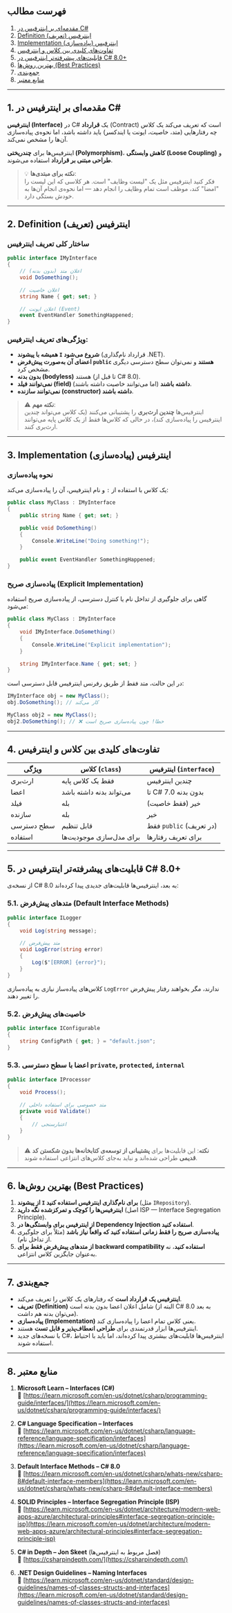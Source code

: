 ﻿
## فهرست مطالب

1. [مقدمه‌ای بر اینترفیس در C#](#11-مقدمه%E2%80%8Cای-بر-اینترفیس-در-c)
2. [Definition (تعریف) اینترفیس](#2-definition-تعریف-اینترفیس)
3. [Implementation (پیاده‌سازی) اینترفیس](#پیاده%E2%80%8Cسازی-صریح-explicit-implementation)
4. [تفاوت‌های کلیدی بین کلاس و اینترفیس](#4-تفاوت‌های-کلیدی-بین-کلاس-و-اینترفیس)
5. [قابلیت‌های پیشرفته‌تر اینترفیس در C# 8.0+](#5-قابلیت‌های-پیشرفته‌تر-اینترفیس-در-c-80)
6. [بهترین روش‌ها (Best Practices)](#6-بهترین-روش‌ها-best-practices)
7. [جمع‌بندی](#7-جمع‌بندی)
8. [منابع معتبر](#8-منابع-معتبر)

---

## 1. مقدمه‌ای بر اینترفیس در C#

**اینترفیس (Interface)** در C# یک **قرارداد** (Contract) است که تعریف می‌کند یک کلاس چه رفتارهایی (متد، خاصیت، ایونت یا ایندکسر) باید داشته باشد، اما نحوه‌ی پیاده‌سازی آن‌ها را مشخص نمی‌کند.

اینترفیس‌ها برای **چندریختی (Polymorphism)**، **کاهش وابستگی (Loose Coupling)** و **طراحی مبتنی بر قرارداد** استفاده می‌شوند.

> 💡 **نکته برای مبتدی‌ها**:  
> فکر کنید اینترفیس مثل یک "لیست وظایف" است. هر کلاسی که این لیست را "امضا" کند، موظف است تمام وظایف را انجام دهد — اما نحوه‌ی انجام آن‌ها به خودش بستگی دارد.

---

## 2. Definition (تعریف) اینترفیس

### ساختار کلی تعریف اینترفیس

```csharp
public interface IMyInterface
{
    // اعلان متد (بدون بدنه)
    void DoSomething();

    // اعلان خاصیت
    string Name { get; set; }

    // اعلان ایونت (Event)
    event EventHandler SomethingHappened;
}
```

### ویژگی‌های تعریف اینترفیس:

- **همیشه با پیشوند `I` شروع می‌شود** (قرارداد نام‌گذاری .NET).
- **اعضای آن به‌صورت پیش‌فرض `public` هستند** و نمی‌توان سطح دسترسی دیگری مشخص کرد.
- **بدون بدنه (bodyless)** هستند (تا قبل از C# 8.0).
- **نمی‌توانند فیلد (field) داشته باشند** (اما می‌توانند خاصیت داشته باشند).
- **نمی‌توانند سازنده (constructor) داشته باشند**.

> ⚠️ **نکته مهم**:  
> اینترفیس‌ها **چندین ارث‌بری** را پشتیبانی می‌کنند (یک کلاس می‌تواند چندین اینترفیس را پیاده‌سازی کند)، در حالی که کلاس‌ها فقط از یک کلاس پایه می‌توانند ارث‌بری کنند.

---

## 3. Implementation (پیاده‌سازی) اینترفیس

### نحوه پیاده‌سازی

یک کلاس با استفاده از `:` و نام اینترفیس، آن را پیاده‌سازی می‌کند:

```csharp
public class MyClass : IMyInterface
{
    public string Name { get; set; }

    public void DoSomething()
    {
        Console.WriteLine("Doing something!");
    }

    public event EventHandler SomethingHappened;
}
```

### پیاده‌سازی صریح (Explicit Implementation)

گاهی برای جلوگیری از تداخل نام یا کنترل دسترسی، از پیاده‌سازی صریح استفاده می‌شود:

```csharp
public class MyClass : IMyInterface
{
    void IMyInterface.DoSomething()
    {
        Console.WriteLine("Explicit implementation");
    }

    string IMyInterface.Name { get; set; }
}
```

در این حالت، متد فقط از طریق رفرنس اینترفیس قابل دسترسی است:

```csharp
IMyInterface obj = new MyClass();
obj.DoSomething(); // کار می‌کند

MyClass obj2 = new MyClass();
obj2.DoSomething(); // ❌ خطا! چون پیاده‌سازی صریح است
```

---

## 4. تفاوت‌های کلیدی بین کلاس و اینترفیس

| ویژگی | کلاس (`class`) | اینترفیس (`interface`) |
|--------|----------------|------------------------|
| ارث‌بری | فقط یک کلاس پایه | چندین اینترفیس |
| اعضا | می‌تواند بدنه داشته باشد | تا C# 7.0 بدون بدنه |
| فیلد | بله | خیر (فقط خاصیت) |
| سازنده | بله | خیر |
| سطح دسترسی | قابل تنظیم | فقط `public` (در تعریف) |
| استفاده | برای مدل‌سازی موجودیت‌ها | برای تعریف رفتارها |

---

## 5. قابلیت‌های پیشرفته‌تر اینترفیس در C# 8.0+

از نسخه‌ی C# 8.0 به بعد، اینترفیس‌ها قابلیت‌های جدیدی پیدا کرده‌اند:

### 5.1. متد‌های پیش‌فرض (Default Interface Methods)

```csharp
public interface ILogger
{
    void Log(string message);

    // متد پیش‌فرض
    void LogError(string error)
    {
        Log($"[ERROR] {error}");
    }
}
```

کلاس‌های پیاده‌ساز نیازی به پیاده‌سازی `LogError` ندارند، مگر بخواهند رفتار پیش‌فرض را تغییر دهند.

### 5.2. خاصیت‌های پیش‌فرض

```csharp
public interface IConfigurable
{
    string ConfigPath { get; } = "default.json";
}
```

### 5.3. اعضا با سطح دسترسی `private`, `protected`, `internal`

```csharp
public interface IProcessor
{
    void Process();

    // متد خصوصی برای استفاده داخلی
    private void Validate()
    {
        // اعتبارسنجی
    }
}
```

> ⚠️ **نکته**: این قابلیت‌ها برای **پشتیبانی از توسعه‌ی کتابخانه‌ها بدون شکستن کد قدیمی** طراحی شده‌اند و نباید به‌جای کلاس‌های انتزاعی استفاده شوند.

---

## 6. بهترین روش‌ها (Best Practices)

1. **از پیشوند `I` برای نام‌گذاری اینترفیس استفاده کنید** (مثل `IRepository`).
2. **اینترفیس‌ها را کوچک و تمرکزشده نگه دارید** (اصل ISP — Interface Segregation Principle).
3. **از اینترفیس برای وابستگی‌ها در Dependency Injection استفاده کنید**.
4. **پیاده‌سازی صریح را فقط زمانی استفاده کنید که واقعاً نیاز باشد** (مثلاً برای جلوگیری از تداخل نام).
5. **از متد‌های پیش‌فرض فقط برای backward compatibility استفاده کنید**، نه به‌عنوان جایگزین کلاس انتزاعی.

---

## 7. جمع‌بندی

- **اینترفیس یک قرارداد است** که رفتارهای یک کلاس را تعریف می‌کند.
- **تعریف (Definition)** شامل اعلان اعضا بدون بدنه است (البته از C# 8.0 به بعد می‌توان بدنه هم داشت).
- **پیاده‌سازی (Implementation)** یعنی کلاس تمام اعضا را پیاده‌سازی کند.
- اینترفیس‌ها ابزار قدرتمندی برای **طراحی انعطاف‌پذیر و قابل تست** هستند.
- با نسخه‌های جدید C#، اینترفیس‌ها قابلیت‌های بیشتری پیدا کرده‌اند، اما باید با احتیاط استفاده شوند.

---

## 8. منابع معتبر

1. **Microsoft Learn – Interfaces (C#)**  
   🔗 [https://learn.microsoft.com/en-us/dotnet/csharp/programming-guide/interfaces/](https://learn.microsoft.com/en-us/dotnet/csharp/programming-guide/interfaces/)

2. **C# Language Specification – Interfaces**  
   🔗 [https://learn.microsoft.com/en-us/dotnet/csharp/language-reference/language-specification/interfaces](https://learn.microsoft.com/en-us/dotnet/csharp/language-reference/language-specification/interfaces)

3. **Default Interface Methods – C# 8.0**  
   🔗 [https://learn.microsoft.com/en-us/dotnet/csharp/whats-new/csharp-8#default-interface-members](https://learn.microsoft.com/en-us/dotnet/csharp/whats-new/csharp-8#default-interface-members)

4. **SOLID Principles – Interface Segregation Principle (ISP)**  
   🔗 [https://learn.microsoft.com/en-us/dotnet/architecture/modern-web-apps-azure/architectural-principles#interface-segregation-principle-isp](https://learn.microsoft.com/en-us/dotnet/architecture/modern-web-apps-azure/architectural-principles#interface-segregation-principle-isp)

5. **C# in Depth – Jon Skeet** (فصل مربوط به اینترفیس‌ها)  
   🔗 [https://csharpindepth.com/](https://csharpindepth.com/)

6. **.NET Design Guidelines – Naming Interfaces**  
   🔗 [https://learn.microsoft.com/en-us/dotnet/standard/design-guidelines/names-of-classes-structs-and-interfaces](https://learn.microsoft.com/en-us/dotnet/standard/design-guidelines/names-of-classes-structs-and-interfaces)

